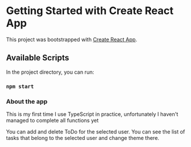 # Getting Started with Create React App

This project was bootstrapped with [Create React App](https://github.com/facebook/create-react-app).

## Available Scripts

In the project directory, you can run:

### `npm start`

### About the app

This is my first time I use TypeScript in practice, unfortunately I haven't managed to complete all functions yet 

You can add and delete ToDo for the selected user. You can see the list of tasks that belong to the selected user and change theme there.
